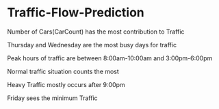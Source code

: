 # Traffic-Flow-Prediction

Number of Cars(CarCount) has the most contribution to Traffic

Thursday and Wednesday are the most busy days for traffic

Peak hours of traffic are between 8:00am-10:00am and 3:00pm-6:00pm

Normal traffic situation counts the most

Heavy Traffic mostly occurs after 9:00pm

Friday sees the minimum Traffic
